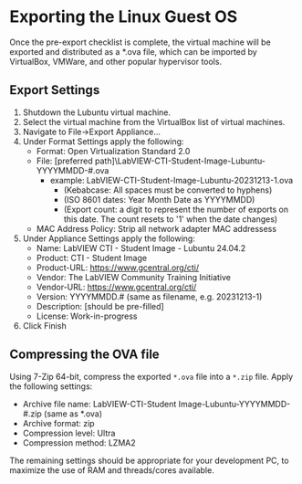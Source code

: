 # Exporting the Linux Guest OS

Once the pre-export checklist is complete, the virtual machine will be exported and distributed as a *.ova file, which can be imported by VirtualBox, VMWare, and other popular hypervisor tools.

## Export Settings

1. Shutdown the Lubuntu virtual machine.
2. Select the virtual machine from the VirtualBox list of virtual machines.
3. Navigate to File->Export Appliance...
4. Under Format Settings apply the following:
    - Format: Open Virtualization Standard 2.0
    - File: [preferred path]\LabVIEW-CTI-Student-Image-Lubuntu-YYYYMMDD-#.ova
        - example: LabVIEW-CTI-Student-Image-Lubuntu-20231213-1.ova
            - (Kebabcase: All spaces must be converted to hyphens)
            - (ISO 8601 dates: Year Month Date as YYYYMMDD)
            - (Export count: a digit to represent the number of exports on this date.  The count resets to '1' when the date changes)
    - MAC Address Policy: Strip all network adapter MAC addressess
5. Under Appliance Settings apply the following:
    - Name: LabVIEW CTI - Student Image - Lubuntu 24.04.2
    - Product: CTI - Student Image
    - Product-URL: <https://www.gcentral.org/cti/>
    - Vendor: The LabVIEW Community Training Initiative
    - Vendor-URL: <https://www.gcentral.org/cti/>
    - Version: YYYYMMDD.# (same as filename, e.g. 20231213-1)
    - Description: [should be pre-filled]
    - License: Work-in-progress
6. Click Finish

## Compressing the OVA file

Using 7-Zip 64-bit, compress the exported `*.ova` file into a `*.zip` file.  Apply the following settings:

- Archive file name: LabVIEW-CTI-Student Image-Lubuntu-YYYYMMDD-#.zip (same as *.ova)
- Archive format: zip
- Compression level: Ultra
- Compression method: LZMA2

The remaining settings should be appropriate for your development PC, to maximize the use of RAM and threads/cores available.
